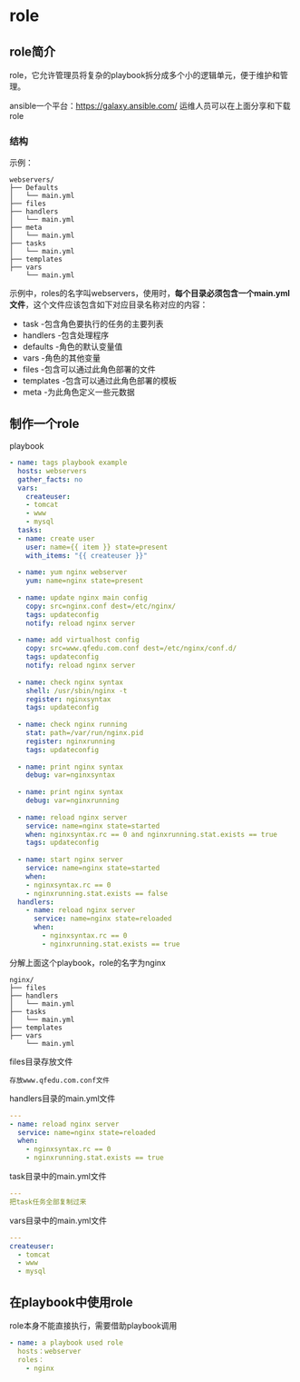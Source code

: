 # role

## role简介

role，它允许管理员将复杂的playbook拆分成多个小的逻辑单元，便于维护和管理。

ansible一个平台：https://galaxy.ansible.com/ 运维人员可以在上面分享和下载role

### 结构

示例：

```shell
webservers/
├── Defaults
│   └── main.yml
├── files
├── handlers
│   └── main.yml
├── meta
│   └── main.yml
├── tasks
│   └── main.yml
├── templates
├── vars
    └── main.yml
```

示例中，roles的名字叫webservers，使用时，**每个目录必须包含一个main.yml文件**，这个文件应该包含如下对应目录名称对应的内容：

- task -包含角色要执行的任务的主要列表
- handlers -包含处理程序
- defaults -角色的默认变量值
- vars -角色的其他变量
- files -包含可以通过此角色部署的文件
- templates -包含可以通过此角色部署的模板
- meta -为此角色定义一些元数据

## 制作一个role

playbook

```yaml
- name: tags playbook example
  hosts: webservers
  gather_facts: no
  vars:
    createuser:
    - tomcat
    - www
    - mysql
  tasks:
  - name: create user
    user: name={{ item }} state=present
    with_items: "{{ createuser }}"
    
  - name: yum nginx webserver
    yum: name=nginx state=present
    
  - name: update nginx main config
    copy: src=nginx.conf dest=/etc/nginx/
    tags: updateconfig
    notify: reload nginx server
    
  - name: add virtualhost config
    copy: src=www.qfedu.com.conf dest=/etc/nginx/conf.d/
    tags: updateconfig
    notify: reload nginx server
    
  - name: check nginx syntax
    shell: /usr/sbin/nginx -t
    register: nginxsyntax
    tags: updateconfig
    
  - name: check nginx running
    stat: path=/var/run/nginx.pid
    register: nginxrunning
    tags: updateconfig
    
  - name: print nginx syntax
    debug: var=nginxsyntax
    
  - name: print nginx syntax
    debug: var=nginxrunning
    
  - name: reload nginx server
    service: name=nginx state=started
    when: nginxsyntax.rc == 0 and nginxrunning.stat.exists == true
    tags: updateconfig
    
  - name: start nginx server
    service: name=nginx state=started
    when:
    - nginxsyntax.rc == 0
    - nginxrunning.stat.exists == false
  handlers:
    - name: reload nginx server
      service: name=nginx state=reloaded
      when:
        - nginxsyntax.rc == 0
        - nginxrunning.stat.exists == true
```

分解上面这个playbook，role的名字为nginx

```shell
nginx/
├── files
├── handlers
│   └── main.yml
├── tasks
│   └── main.yml
├── templates
├── vars
    └── main.yml
```

files目录存放文件

```text
存放www.qfedu.com.conf文件
```

handlers目录的main.yml文件

```yaml
---
- name: reload nginx server
  service: name=nginx state=reloaded
  when:
    - nginxsyntax.rc == 0
    - nginxrunning.stat.exists == true
```

task目录中的main.yml文件

```yaml
---
把task任务全部复制过来
```

vars目录中的main.yml文件

```yaml
---
createuser:
  - tomcat
  - www
  - mysql
```

## 在playbook中使用role

role本身不能直接执行，需要借助playbook调用

```yaml
- name: a playbook used role
  hosts：webserver
  roles：
    - nginx
```

